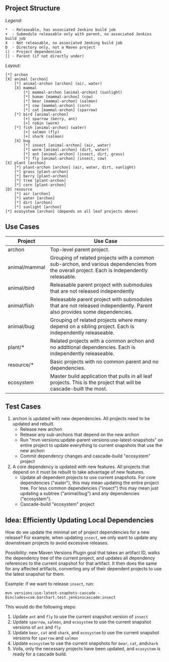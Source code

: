 Project Structure
-----------------

*Legend:*
```
*  - Releasable, has associated Jenkins build job
+  - Submodule releasable only with parent, no associated Jenkins build job
X  - Not releasable, no associated Jenking build job
D  - Directory only, not a Maven project
() - Project dependencies
[] - Parent (if not directly under)
```

*Layout:*
```
[*] archon
[X] animal [archon]
	[*] animal-archon [archon] (air, water)
	[X] mammal
		[*] mammal-archon [animal-archon] (sunlight)
		[*] human [mammal-archon] (cow)
		[*] bear [mammal-archon] (salmon)
		[*] cow [mammal-archon] (corn)
		[*] cat [mammal-archon] (sparrow)
	[*] bird [animal-archon]
		[+] sparrow (berry, ant)
		[+] robin (worm)
	[*] fish [animal-archon] (water)
		[+] salmon (fly)
		[+] shark (salmon)
	[X] bug
		[*] insect [animal-archon] (air, water)
		[*] worm [animal-archon] (dirt, water)
		[*] ant [animal-archon] (insect, dirt, grass)
		[*] fly [animal-archon] (insect, cow)
[X] plant [archon]
	[*] plant-archon [archon] (air, water, dirt, sunlight)
	[*] grass [plant-archon]
	[*] berry [plant-archon]
	[*] tree [plant-archon]
	[*] corn [plant-archon]
[D] resource
	[*] air [archon]
	[*] water [archon]
	[*] dirt [archon]
	[*] sunlight [archon]
[*] ecosystem [archon] (depends on all leaf projects above)
```

Use Cases
-------------------------------------------------------------------------------

|Project|Use Case|
|-------|--------|
|archon|Top-level parent project.|
|animal/mammal|Grouping of related projects with a common sub-archon, and various dependencies from the overall project. Each is independently releasable.|
|animal/bird|Releasable parent project with submodules that are not released independently|
|animal/fish|Releasable parent project with submodules that are not released independently. Parent also provides some dependencies.|
|animal/bug|Grouping of related projects where many depend on a sibling project. Each is independently releaseable.|
|plant/*|Related projects with a common archon and no additional dependencies. Each is independently releaseable.|
|resource/*|Basic projects with no common parent and no dependencies.|
|ecosystem|Master build application that pulls in all leaf projects. This is the project that will be cascade-built the most.|

Test Cases
-------------------------------------------------------------------------------

1.	archon is updated with new dependencies. All projects need to be updated
	and rebuilt.
	* Release new archon
	* Release any sub-archons that depend on the new archon
	* Run "mvn versions:update-parent versions:use-latest-snapshots" on entire
	  project to update everything to current snapshots that use the new archon
	* Commit dependency changes and cascade-build "ecosystem" project
2.	A core dependency is updated with new features. All projects that depend
	on it must be rebuilt to take advantage of new features.
	* Update all dependent projects to use current snapshots. For core
	  dependencies ("water"), this may mean updating the entire project
	  tree. For less common dependencies ("insect") this may mean just
	  updating a subtree ("animal/bug") and any dependencies ("ecosystem").
	* Cascade-build "ecosystem" project

Idea: Efficiently Updating Local Dependencies
-------------------------------------------------------------------------------

How do we update the minimal set of project dependencies for a new release? For
example, when updating `insect`, we only want to update any downstream projects
to avoid excessive releases.

Possibility: new Maven Versions Plugin goal that takes an artifact ID,
walks the dependency tree of the current project, and updates all dependency
references to the current snapshot for that artifact. It then does the same
for any affected artifacts, converting any of their dependent projects to
use the latest snapshot for them.

Example: if we want to release `insect`, run:
  
`mvn versions:use-latest-snaphots-cascade
	-Dincludes=com.barchart.test.jenkinscascade:insect`

This would do the following steps:

1. Update `ant` and `fly` to use the current snapshot version of `insect`
2. Update `sparrow`, `salmon`, and `ecosystem` to use the current snapshot versions of `ant` and `fly`
3. Update `bear`, `cat` and `shark`, and `ecosystem` to use the current snapshot versions for `sparrow` and `salmon`
4. Update `ecosystem` to use the current snapshots for `bear`, `cat`, and`shark`
5. Voila, only the necessary projects have been updated, and `ecosystem` is ready for a cascade build.
